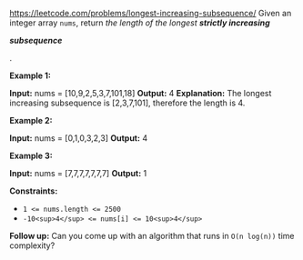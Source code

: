 https://leetcode.com/problems/longest-increasing-subsequence/
Given an integer array `nums`, return _the length of the longest **strictly increasing**_

_**subsequence**_

.

**Example 1:**

**Input:** nums = \[10,9,2,5,3,7,101,18\]
**Output:** 4
**Explanation:** The longest increasing subsequence is \[2,3,7,101\], therefore the length is 4.

**Example 2:**

**Input:** nums = \[0,1,0,3,2,3\]
**Output:** 4

**Example 3:**

**Input:** nums = \[7,7,7,7,7,7,7\]
**Output:** 1

**Constraints:**

- `1 <= nums.length <= 2500`
- `-10<sup>4</sup> <= nums[i] <= 10<sup>4</sup>`

**Follow up:** Can you come up with an algorithm that runs in `O(n log(n))` time complexity?